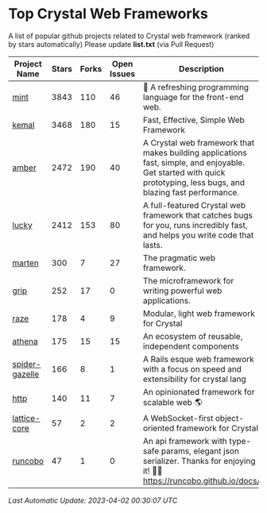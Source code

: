 # Top Crystal Web Frameworks

A list of popular github projects related to Crystal web framework (ranked by stars automatically)
Please update **list.txt** (via Pull Request)

| Project Name | Stars | Forks | Open Issues | Description | Last Commit |
| ------------ | ----- | ----- | ----------- | ----------- | ----------- |
| [mint](https://github.com/mint-lang/mint) |3843|110|46|:leaves: A refreshing programming language for the front-end web.|2023-01-26T13:12:38Z|
| [kemal](https://github.com/kemalcr/kemal) |3468|180|15|Fast, Effective, Simple Web Framework|2023-02-22T04:34:47Z|
| [amber](https://github.com/amberframework/amber) |2472|190|40|A Crystal web framework that makes building applications fast, simple, and enjoyable. Get started with quick prototyping, less bugs, and blazing fast performance.|2023-03-10T18:28:43Z|
| [lucky](https://github.com/luckyframework/lucky) |2412|153|80|A full-featured Crystal web framework that catches bugs for you, runs incredibly fast, and helps you write code that lasts.|2023-03-15T15:14:47Z|
| [marten](https://github.com/martenframework/marten) |300|7|27|The pragmatic web framework.|2023-04-01T01:40:47Z|
| [grip](https://github.com/grip-framework/grip) |252|17|0|The microframework for writing powerful web applications.|2023-02-02T04:43:00Z|
| [raze](https://github.com/samueleaton/raze) |178|4|9|Modular, light web framework for Crystal|2021-01-02T01:20:01Z|
| [athena](https://github.com/athena-framework/athena) |175|15|15|An ecosystem of reusable, independent components|2023-03-26T18:12:18Z|
| [spider-gazelle](https://github.com/spider-gazelle/spider-gazelle) |166|8|1|A Rails esque web framework with a focus on speed and extensibility for crystal lang|2023-04-01T02:27:27Z|
| [http](https://github.com/onyxframework/http) |140|11|7|An opinionated framework for scalable web 🌎|2019-08-13T09:00:30Z|
| [lattice-core](https://github.com/jasonl99/lattice-core) |57|2|2|A WebSocket-first object-oriented framework for Crystal|2017-03-31T23:57:57Z|
| [runcobo](https://github.com/runcobo/runcobo) |47|1|0|An api framework with type-safe params, elegant json serializer. Thanks for enjoying it! 👻👻 https://runcobo.github.io/docs/|2022-03-16T06:43:35Z|

*Last Automatic Update: 2023-04-02 00:30:07 UTC*